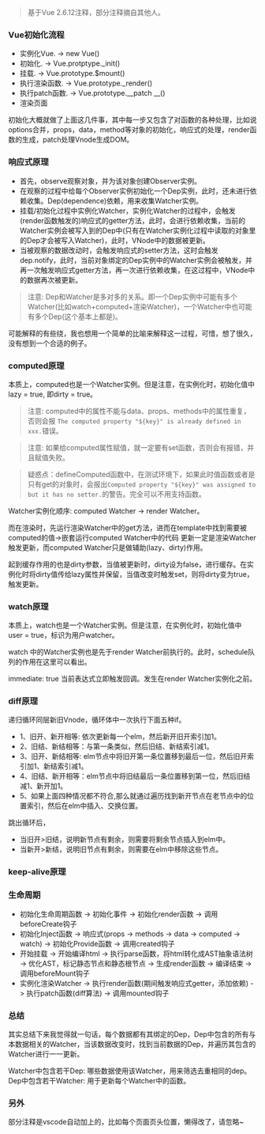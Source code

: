 <!--
 * @Author: Li Jian
 * @Date: 2021-03-24 13:23:17
 * @LastEditTime: 2021-06-09 16:08:48
 * @LastEditors: Li Jian
-->
> 基于Vue 2.6.12注释，部分注释摘自其他人。

### Vue初始化流程

- 实例化Vue. -> new Vue()
- 初始化. -> Vue.protptype._init()
- 挂载. -> Vue.prototype.$mount()
- 执行渲染函数. -> Vue.prototype._render()
- 执行patch函数. -> Vue.prototype.__patch __()
- 渲染页面

初始化大概就做了上面这几件事，其中每一步又包含了对函数的各种处理，比如说options合并，props，data，method等对象的初始化，响应式的处理，render函数的生成，patch处理Vnode生成DOM。

### 响应式原理

- 首先，observe观察对象，并为该对象创建Observer实例。
- 在观察的过程中给每个Observer实例初始化一个Dep实例，此时，还未进行依赖收集。Dep(dependence)依赖，用来收集Watcher实例。
- 挂载/初始化过程中实例化Watcher，实例化Watcher的过程中，会触发(render函数触发的)响应式的getter方法，此时，会进行依赖收集，当前的Watcher实例会被写入到的Dep中(只有在Watcher实例化过程中读取的对象里的Dep才会被写入Watcher)，此时，VNode中的数据被更新。
- 当被观察的数据改动时，会触发响应式的setter方法，这时会触发dep.notify，此时，当前对象绑定的Dep实例中的Watcher实例会被触发，并再一次触发响应式getter方法，再一次进行依赖收集，在这过程中，VNode中的数据再次被更新。

> 注意: Dep和Watcher是多对多的关系。即一个Dep实例中可能有多个Watcher(比如watch+computed+渲染Watcher)，一个Watcher中也可能有多个Dep(这个基本上都是)。

可能解释的有些绕，我也想用一个简单的比喻来解释这一过程，可惜，想了很久，没有想到一个合适的例子。

### computed原理

本质上，computed也是一个Watcher实例。但是注意，在实例化时，初始化值中 lazy = true, 即dirty = true。

> 注意: computed中的属性不能与data、props、methods中的属性重复，否则会报 `The computed property "${key}" is already defined in xxx.`错误。

> 注意: 如果给computed属性赋值，就一定要有set函数，否则会有报错，并且赋值失败。

> 疑惑点：defineComputed函数中，在测试环境下，如果此时值函数或者是只有get的对象时，会报出`Computed property "${key}" was assigned to but it has no setter.`的警告。完全可以不用支持函数。

Watcher实例化顺序: computed Watcher -> render Watcher。

而在渲染时，先运行渲染Watcher中的get方法，进而在template中找到需要被computed的值->嵌套运行computed Watcher中的代码
更新一定是渲染Watcher触发更新，而computed Watcher只是做辅助(lazy、dirty)作用。

起到缓存作用的也是dirty参数，当值被更新时，dirty设为false，进行缓存。在实例化时将dirty值传给lazy属性并保留，当值改变时触发set，则将dirty变为true，触发更新。

### watch原理

本质上，watch也是一个Watcher实例。但是注意，在实例化时，初始化值中 user = true，标识为用户watcher。

watch 中的Watcher实例也是先于render Watcher前执行的。此时，schedule队列的作用在这里可以看出。

immediate: true 当前表达式立即触发回调。发生在render Watcher实例化之前。

### diff原理

递归循环同层新旧Vnode，循环体中一次执行下面五种if。
- 1、旧开、新开相等: 依次更新每一个elm，然后新开旧开索引加1。
- 2、旧结、新结相等：与第一条类似，然后旧结、新结索引减1。
- 3、旧开、新结相等: elm节点中将旧开第一条位置移到最后一位，然后旧开索引加1、新结索引减1。
- 4、旧结、新开相等：elm节点中将旧结最后一条位置移到第一位，然后旧结减1、新开加1。
- 5、如果上面四种情况都不符合,那么就通过遍历找到新开节点在老节点中的位置索引，然后在elm中插入、交换位置。

跳出循环后，
- 当旧开>旧结，说明新节点有剩余，则需要将剩余节点插入到elm中。
- 当新开>新结，说明旧节点有剩余，则需要在elm中移除这些节点。

### keep-alive原理

### 生命周期

- 初始化生命周期函数 -> 初始化事件 -> 初始化render函数 -> 调用beforeCreate钩子
- 初始化Inject函数 -> 响应式(props -> methods -> data -> computed -> watch) -> 初始化Provide函数 -> 调用created钩子
- 开始挂载 -> 开始编译html -> 执行parse函数，将html转化成AST抽象语法树 -> 优化AST，标记静态节点和静态根节点 -> 生成render函数 -> 编译结束 -> 调用beforeMount钩子
- 实例化渲染Watcher -> 执行render函数(期间触发响应式getter，添加依赖) -> 执行patch函数(diff算法) -> 调用mounted钩子

### 总结

其实总结下来我觉得就一句话，每个数据都有其绑定的Dep，Dep中包含的所有与本数据相关的Watcher，当该数据改变时，找到当前数据的Dep，并遍历其包含的Watcher进行一一更新。

Watcher中包含若干Dep: 哪些数据使用该Watcher，用来筛选去重相同的dep。
Dep中包含若干Watcher: 用于更新每个Watcher中的函数。

### 另外

部分注释是vscode自动加上的，比如每个页面页头位置，懒得改了，请忽略~
